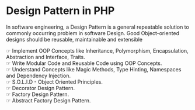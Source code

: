 # Design Pattern in PHP
<p>In software engineering, a Design Pattern is a general repeatable solution to commonly occurring problem in software Design. Good Object-oriented designs should be reusable, maintainable and extensible</p>

&#9758; Implement OOP Concepts like Inheritance, Polymorphism, Encapsulation, Abstraction and Interface, Traits. <br/>
&#9758; Write Modular Code and Reusable Code using OOP Concepts.<br/>
&#9758; Understand Concepts like Magic Methods, Type Hinting, Namespaces and Dependency Injection.<br/>
&#9758; S.O.L.I.D - Object Oriented Principles.<br/>
&#9758; Decorator Design Pattern. <br/>
&#9758; Factory  Design Pattern. <br/>
&#9758; Abstract Factory Design Pattern. <br/>

